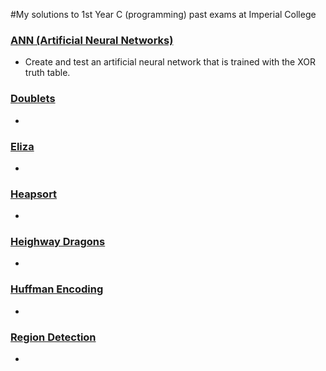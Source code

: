 #My solutions to 1st Year C (programming) past exams at Imperial College

### [ANN (Artificial Neural Networks)](ANN/README.md)

- Create and test an artificial neural network that is trained with the XOR truth table.

### [Doublets](doublets/README.md)

- 

### [Eliza](eliza/README.md)

- 

### [Heapsort](heapsort/README.md)

- 

### [Heighway Dragons](heighway/README.md)

- 

### [Huffman Encoding](huffman/README.md)

- 

### [Region Detection](region/README.md)

- 

